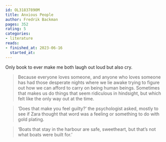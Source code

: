 ```yaml
---
id: OL31837890M
title: Anxious People
author: Fredrik Backman
pages: 352
rating: 5
categories:
- literature
reads:
- finished_at: 2023-06-16
  started_at: 
---
```


Only book to ever make me both laugh out loud but also cry.

> Because everyone loves someone, and anyone who loves someone has had those desperate nights where we lie awake trying to figure out how we can afford to carry on being human beings. Sometimes that makes us do things that seem ridiculous in hindsight, but which felt like the only way out at the time.

> ‘Does that make you feel guilty?’ the psychologist asked, mostly to see if Zara thought that word was a feeling or something to do with gold plating.

> ‘Boats that stay in the harbour are safe, sweetheart, but that’s not what boats were built for.’
